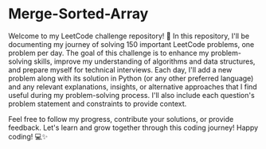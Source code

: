 # Merge-Sorted-Array
Welcome to my LeetCode challenge repository! 🚀
In this repository, I'll be documenting my journey of solving 150 important LeetCode problems, one problem per day. The goal of this challenge is to enhance my problem-solving skills, improve my understanding of algorithms and data structures, and prepare myself for technical interviews.
Each day, I'll add a new problem along with its solution in Python (or any other preferred language) and any relevant explanations, insights, or alternative approaches that I find useful during my problem-solving process. I'll also include each question's problem statement and constraints to provide context.

Feel free to follow my progress, contribute your solutions, or provide feedback. Let's learn and grow together through this coding journey!
Happy coding! 💻✨
